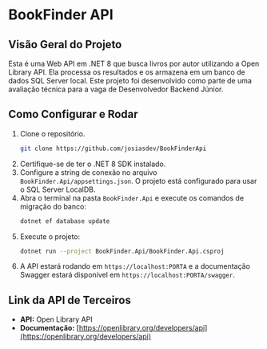 # BookFinder API

## Visão Geral do Projeto
Esta é uma Web API em .NET 8 que busca livros por autor utilizando a Open Library API. Ela processa os resultados e os armazena em um banco de dados SQL Server local. Este projeto foi desenvolvido como parte de uma avaliação técnica para a vaga de Desenvolvedor Backend Júnior.

## Como Configurar e Rodar
1.  Clone o repositório.
    ```bash
    git clone https://github.com/josiasdev/BookFinderApi
    ```
2.  Certifique-se de ter o .NET 8 SDK instalado.
3.  Configure a string de conexão no arquivo `BookFinder.Api/appsettings.json`. O projeto está configurado para usar o SQL Server LocalDB.
4.  Abra o terminal na pasta `BookFinder.Api` e execute os comandos de migração do banco:
    ```bash
    dotnet ef database update
    ```
5.  Execute o projeto:
    ```bash
    dotnet run --project BookFinder.Api/BookFinder.Api.csproj
    ```
6.  A API estará rodando em `https://localhost:PORTA` e a documentação Swagger estará disponível em `https://localhost:PORTA/swagger`.

## Link da API de Terceiros
- **API:** Open Library API
- **Documentação:** [https://openlibrary.org/developers/api](https://openlibrary.org/developers/api)
